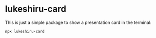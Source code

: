 # lukeshiru-card

This is just a simple package to show a presentation card in the terminal:

```
npx lukeshiru-card
```
